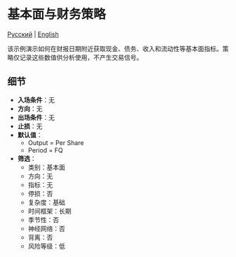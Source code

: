 # 基本面与财务策略
[Русский](README_ru.md) | [English](README.md)

该示例演示如何在财报日期附近获取现金、债务、收入和流动性等基本面指标。策略仅记录这些数值供分析使用，不产生交易信号。

## 细节

- **入场条件**：无
- **方向**：无
- **出场条件**：无
- **止损**：无
- **默认值**：
  - Output = Per Share
  - Period = FQ
- **筛选**：
  - 类别：基本面
  - 方向：无
  - 指标：无
  - 停损：否
  - 复杂度：基础
  - 时间框架：长期
  - 季节性：否
  - 神经网络：否
  - 背离：否
  - 风险等级：低
